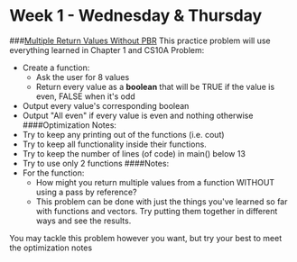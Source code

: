 # Week 1 - Wednesday & Thursday

###[Multiple Return Values Without PBR](Vectors&Functions.pdf)
This practice problem will use everything learned in Chapter 1 and CS10A
Problem:
* Create a function:
    * Ask the user for 8 values
    * Return every value as a **boolean** that will be TRUE if the value is even, FALSE when it's odd
* Output every value's corresponding boolean
* Output "All even" if every value is even and nothing otherwise
####Optimization Notes:
* Try to keep any printing out of the functions (i.e. cout)
* Try to keep all functionality inside their functions.
* Try to keep the number of lines (of code) in main() below 13
* Try to use only 2 functions
####Notes:
* For the function:
    * How might you return multiple values from a function WITHOUT  using a pass by reference?
    * This problem can be done with just the things you've learned so far with functions and 
      vectors. Try putting them together in different ways and see the results.

You may tackle this problem however you want, but try your best to meet the
optimization notes